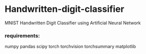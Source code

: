 # Handwritten-digit-classifier
MNIST Handwritten Digit Classifier using Artificial Neural Network

### requirements:
numpy
pandas
scipy
torch
torchvision
torchsummary
matplotlib

